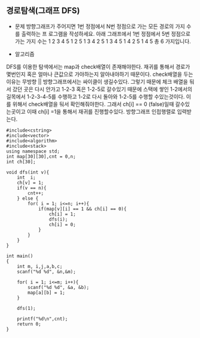 ## 경로탐색(그래프 DFS)

* 문제 
방향그래프가 주어지면 1번 정점에서 N번 정점으로 가는 모든 경로의 가지 수를 출력하는 프
로그램을 작성하세요. 아래 그래프에서 1번 정점에서 5번 정점으로 가는 가지 수는
1 2 3 4 5
1 2 5 
1 3 4 2 5
1 3 4 5
1 4 2 5 
1 4 5
총 6 가지입니다.



* 알고리즘

DFS를 이용한 탐색에서는 map과 check배열이 존재해야한다. 재귀를 통해서 경로가 몇번인지 혹은 얼마나 큰값으로 가야하는지
알아내야하기 때문이다. 
check배열을 두는 이유는 무방향 || 방향그래프에서는 싸이클이 생길수있다. 그렇기 때문에 체크 배열을 둬서 갔던 곳은 다시 안가고 1-2-3 혹은 1-2-5로 갈수있기 때문에 스택에 쌓인 1-2에서의 길목에서 1-2-3-4-5를 수행하고 1-2로 다시 돌아와 1-2-5를 수행할 수있는것이다. 이를 위해서 check배열을 둬서 확인해줘야한다.
그래서 ch[i] == 0 (false)일때 갈수있는곳이고 이때 ch[i] =1을 통해서 재귀를 진행할수있다. 
방향그래프 인접행렬로 입력받는다.
```
#include<cstring>
#include<vector>
#include<algorithm>
#include<stack>
using namespace std;
int map[30][30],cnt = 0,n;
int ch[30];

void dfs(int v){
    int  i;
    ch[v] = 1;
    if(v == n){
        cnt++;
    } else { 
        for( i = 1; i<=n; i++){
            if(map[v][i] == 1 && ch[i] == 0){
                ch[i] = 1;
                dfs(i);
                ch[i] = 0;
            }
        }
    }
}

int main()
{
    int m, i,j,a,b,c; 
    scanf("%d %d", &n,&m);

    for( i = 1; i<=m; i++){
        scanf("%d %d", &a, &b);
        map[a][b] = 1;
    }

    dfs(1);

    printf("%d\n",cnt);
    return 0;
}
```